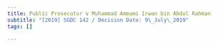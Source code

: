 ```yaml
---
title: Public Prosecutor v Muhammad Ammami Irwan bin Abdul Rahman
subtitle: "[2019] SGDC 142 / Decision Date: 9\_July\_2019"
tags: []

---
```

